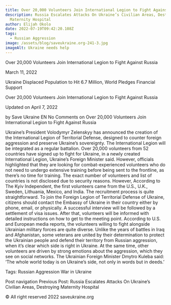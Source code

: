 ```yaml
---
title: Over 20,000 Volunteers Join International Legion to Fight Against Russia
description: Russia Escalates Attacks On Ukraine’s Civilian Areas, Destroying
  Maternity Hospital
author: Elijah Okolo
date: 2022-07-19T09:42:20.108Z
tags:
  - Russian Aggression
image: /assets/blog/saveukraine.org-241-3.jpg
imageAlt: Ukraine needs help
---
```

Over 20,000 Volunteers Join International Legion to Fight Against Russia

March 11, 2022

Ukraine Displaced Population to Hit 6.7 Million, World Pledges Financial Support

Over 20,000 Volunteers Join International Legion to Fight Against Russia

Updated on April 7, 2022

by Save Ukraine EN No Comments on Over 20,000 Volunteers Join International Legion to Fight Against Russia

Ukraine’s President Volodymyr Zelenskyy has announced the creation of the International Legion of Territorial Defense, designed to counter foreign aggression and preserve Ukraine’s sovereignty. The International Legion will be integrated as a regular battalion. Over 20,000 volunteers from 52 countries have signed up to fight for Ukraine, in a newly created International Legion, Ukraine’s Foreign Minister said. However, officials highlighted that they are looking for combat-experienced volunteers who do not need to undergo extensive training before being sent to the frontline, as there’s no time for training.  The exact number of volunteers and list of countries is not disclosed due to security reasons. However, According to The Kyiv Independent, the first volunteers came from the U.S., U.K., Sweden, Lithuania, Mexico, and India. The recruitment process is quite straightforward. To join the Foreign Legion of Territorial Defense of Ukraine, citizens should contact the Embassy of Ukraine in their country either by phone, email, or physically. A successful interview will be followed by a settlement of visa issues. After that, volunteers will be informed with detailed instructions on how to get to the meeting point. According to U.S. and European media reports, the volunteers willing to fight alongside Ukrainian military forces are quite diverse. Unlike the years of battles in Iraq and Afghanistan, some veterans are united by their determination to protect the Ukrainian people and defend their territory from Russian aggression, when it’s clear which side is right in Ukraine. At the same time, other volunteers are driven by strong emotions about the aggression, which they see on social networks. The Ukrainian Foreign Minister Dmytro Kuleba said: ‘The whole world today is on Ukraine’s side, not only in words but in deeds.’

Tags: Russian Aggression War in Ukraine

Post navigation Previous Post: Russia Escalates Attacks On Ukraine’s Civilian Areas, Destroying Maternity Hospital





© All right reserved 2022 saveukraine.org